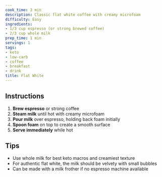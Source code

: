 ```yaml
---
cook_time: 3 min
description: Classic flat white coffee with creamy microfoam
difficulty: Easy
ingredients:
- 1/3 cup espresso (or strong brewed coffee)
- 2/3 cup whole milk
prep_time: 1 min
servings: 1
tags:
- keto
- low-carb
- coffee
- breakfast
- drink
title: Flat White
---
```


<h2>Instructions</h2>
<ol>
<li><strong>Brew espresso</strong> or strong coffee</li>
<li><strong>Steam milk</strong> until hot with creamy microfoam</li>
<li><strong>Pour milk</strong> over espresso, holding back foam initially</li>
<li><strong>Spoon foam</strong> on top to create a smooth surface</li>
<li><strong>Serve immediately</strong> while hot</li>
</ol>
<h2>Tips</h2>
<ul>
<li>Use whole milk for best keto macros and creamiest texture</li>
<li>For authentic flat white, the milk should be velvety with small bubbles</li>
<li>Can be made with a milk frother if no espresso machine available</li>
</ul>
